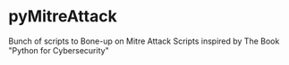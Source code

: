 # pyMitreAttack
Bunch of scripts to Bone-up on Mitre Attack Scripts inspired by The Book "Python for Cybersecurity"

